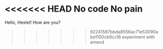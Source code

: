 <<<<<<< HEAD
No code No pain
=======
Hello, Hexlet! How are you?
>>>>>>> 92241587bbda8556ac71e53090abe1100cb9cc16
experiment with amend
